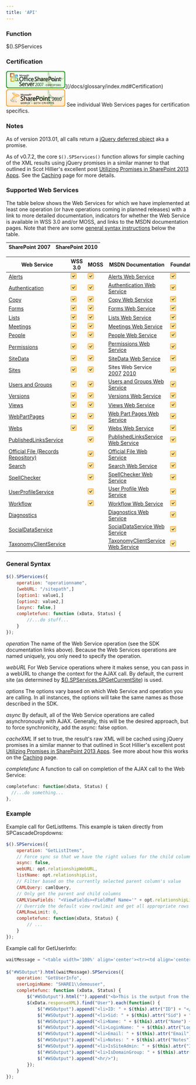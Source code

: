 ```yaml
---
title: 'API'
---
```


### Function

$().SPServices

### Certification

![Certified for SharePoint 2007](/docs/img/sp2007-cert.jpg)](/docs/glossary/index.md#Certification) [![Works with Caveats with SharePoint 2010](/docs/img/sp2010-works.jpg)](/docs/glossary/index.md##Certification)
See individual Web Services pages for certification specifics.

### Notes

As of version 2013.01, all calls return a [jQuery deferred object](http://api.jquery.com/category/deferred-object/) aka a promise.

As of v0.7.2, the core `$().SPServices()` function allows for simple caching of the XML results using jQuery promises in a similar manner to that outlined in Scot Hillier's excellent post [Utilizing Promises in SharePoint 2013 Apps](http://www.shillier.com/archive/2012/11/29/utilizing-promises-in-sharepoint-2013-apps.aspx). See the [Caching](/wikipage?title=Caching) page for more details.

### Supported Web Services

The table below shows the Web Services for which we have implemented at least one operation (or have operations coming in planned releases) with a link to more detailed documentation, indicators for whether the Web Service is available in WSS 3.0 and/or MOSS, and links to the MSDN documentation pages. Note that there are some [general syntax instructions](/wikipage?title=%24%28%29.SPServices&ANCHOR#GeneralSyntax) below the table.

| SharePoint 2007 | SharePoint 2010 |
| --------------- | --------------- |

| Web Service | WSS 3.0 | MOSS | MSDN Documentation | Foundation | SP2010 |
| ----------- | ------- | ---- | ------------------ | ---------- | ------ |
| [Alerts](Alerts.md) | ![](/docs/img/checkmark.gif) | ![](/docs/img/checkmark.gif) | [Alerts Web Service](http://msdn.microsoft.com/en-us/library/alerts.aspx) | ![](/docs/img/checkmark.gif) | ![](/docs/img/checkmark.gif) |
| [Authentication](Authentication.md) | ![](/docs/img/checkmark.gif) | ![](/docs/img/checkmark.gif) | [Authentication Web Service](http://msdn.microsoft.com/en-us/library/authentication.aspx) | ![](/docs/img/checkmark.gif) | ![](/docs/img/checkmark.gif) |
| [Copy](Copy.md) | ![](/docs/img/checkmark.gif) | ![](/docs/img/checkmark.gif) | [Copy Web Service](http://msdn.microsoft.com/en-us/library/copy.aspx) | ![](/docs/img/checkmark.gif) | ![](/docs/img/checkmark.gif) |
| [Forms](Forms.md) | ![](/docs/img/checkmark.gif) | ![](/docs/img/checkmark.gif) | [Forms Web Service](http://msdn.microsoft.com/en-us/library/forms.aspx) | ![](/docs/img/checkmark.gif) | ![](/docs/img/checkmark.gif) |
| [Lists](Lists.md) | ![](/docs/img/checkmark.gif) | ![](/docs/img/checkmark.gif) | [Lists Web Service](http://msdn.microsoft.com/en-us/library/lists.aspx) | ![](/docs/img/checkmark.gif) | ![](/docs/img/checkmark.gif) |
| [Meetings](Meetings.md) | ![](/docs/img/checkmark.gif) | ![](/docs/img/checkmark.gif) | [Meetings Web Service](http://msdn.microsoft.com/en-us/library/ms774629.aspx) | ![](/docs/img/checkmark.gif) | ![](/docs/img/checkmark.gif) |
| [People](People.md) | ![](/docs/img/checkmark.gif) | ![](/docs/img/checkmark.gif) | [People Web Service](http://msdn.microsoft.com/en-us/library/people.aspx) | ![](/docs/img/checkmark.gif) | ![](/docs/img/checkmark.gif) |
| [Permissions](Permissions.md) | ![](/docs/img/checkmark.gif) | ![](/docs/img/checkmark.gif) | [Permissions Web Service](http://msdn.microsoft.com/en-us/library/permissions.aspx) | ![](/docs/img/checkmark.gif) | ![](/docs/img/checkmark.gif) |
| [SiteData](SiteData.md) | ![](/docs/img/checkmark.gif) | ![](/docs/img/checkmark.gif) | [SiteData Web Service](http://msdn.microsoft.com/en-us/library/ms774821(v=office.12).aspx) | ![](/docs/img/checkmark.gif) | ![](/docs/img/checkmark.gif) |
| [Sites](Sites.md) | ![](/docs/img/checkmark.gif) | ![](/docs/img/checkmark.gif) | Sites Web Service [2007](http://msdn.microsoft.com/en-us/library/ms774847(v=office.12).aspx) [2010](http://msdn.microsoft.com/en-us/library/bb250173.aspx) | ![](/docs/img/checkmark.gif) | ![](/docs/img/checkmark.gif) |
| [Users and Groups](Users%20and%20Groups.md) | ![](/docs/img/checkmark.gif) | ![](/docs/img/checkmark.gif) | [Users and Groups Web Service](http://msdn.microsoft.com/en-us/library/ms772647.aspx) | ![](/docs/img/checkmark.gif) | ![](/docs/img/checkmark.gif) |
| [Versions](Versions.md) | ![](/docs/img/checkmark.gif) | ![](/docs/img/checkmark.gif) | [Versions Web Service](http://msdn.microsoft.com/en-us/library/ms772545.aspx) | ![](/docs/img/checkmark.gif) | ![](/docs/img/checkmark.gif) |
| [Views](Views.md) | ![](/docs/img/checkmark.gif) | ![](/docs/img/checkmark.gif) | [Views Web Service](http://msdn.microsoft.com/en-us/library/views.aspx) | ![](/docs/img/checkmark.gif) | ![](/docs/img/checkmark.gif) |
| [WebPartPages](WebPartPages.md) | ![](/docs/img/checkmark.gif) | ![](/docs/img/checkmark.gif) | [Web Part Pages Web Service](http://msdn.microsoft.com/en-us/library/ms774569.aspx) | ![](/docs/img/checkmark.gif) | ![](/docs/img/checkmark.gif) |
| [Webs](Webs.md) | ![](/docs/img/checkmark.gif) | ![](/docs/img/checkmark.gif) | [Webs Web Service](http://msdn.microsoft.com/en-us/library/webs.aspx) | ![](/docs/img/checkmark.gif) | ![](/docs/img/checkmark.gif) |
| [PublishedLinksService](PublishedLinksService.md) | | ![](/docs/img/checkmark.gif) | [PublishedLinksService Web Service](http://msdn.microsoft.com/en-us/library/aa981003.aspx) | ![](/docs/img/checkmark.gif) |
| [Official File (Records Repository)](OfficialFile.md) | | ![](/docs/img/checkmark.gif) | [Official File Web Service](http://msdn.microsoft.com/en-us/library/aa981147(v=office.12).aspx) | ![](/docs/img/checkmark.gif) |
| [Search](Search.md) | | ![](/docs/img/checkmark.gif) | [Search Web Service](http://msdn.microsoft.com/en-us/library/search.aspx) | ![](/docs/img/checkmark.gif) |
| [SpellChecker](SpellChecker.md) | | ![](/docs/img/checkmark.gif) | [SpellChecker Web Service](http://msdn.microsoft.com/en-us/library/microsoft.sharepoint.publishing.spellchecker.spellcheck.aspx) | ![](/docs/img/checkmark.gif) |
| [UserProfileService](UserProfileService.md) | | ![](/docs/img/checkmark.gif) | [User Profile Web Service](http://msdn.microsoft.com/en-us/library/aa981571.aspx) | ![](/docs/img/checkmark.gif) |
| [Workflow](Workflow.md) | | ![](/docs/img/checkmark.gif) | [Workflow Web Service](http://msdn.microsoft.com/en-us/library/aa981383.aspx) | ![](/docs/img/checkmark.gif) |
| [Diagnostics](Diagnostics.md) | | | [Diagnostics Web Service](http://msdn.microsoft.com/en-us/library/ee551419.aspx) | ![](/docs/img/checkmark.gif) | ![](/docs/img/checkmark.gif) |
| [SocialDataService](SocialDataService) | | | [SocialDataService Web Service](http://msdn.microsoft.com/en-us/library/ee590294.aspx) | ![](/docs/img/checkmark.gif) |
| [TaxonomyClientService](TaxonomyClientService) | | | [TaxonomyClientService Web Service](http://msdn.microsoft.com/en-us/library/ee586638.aspx) | ![](/docs/img/checkmark.gif) |

### General Syntax

```javascript
$().SPServices({
	operation: "operationname",
	[webURL: "/sitepath",]
	[option1: value1,]
	[option2: value2,]
	[async: false,]
	completefunc: function (xData, Status) {
		//...do stuff...
	}
});
```

_operation_
The name of the Web Service operation (see the SDK documentation links above). Because the Web Services operations are named uniquely, you only need to specify the operation.

_webURL_
For Web Service operations where it makes sense, you can pass in a webURL to change the context for the AJAX call. By default, the current site (as determined by [$().SPServices.SPGetCurrentSite](/docs/utilities/SPGetCurrentSite.md)) is used.

_options_
The options vary based on which Web Service and operation you are calling. In all instances, the options will take the same names as those described in the SDK.

_async_
By default, all of the Web Service operations are called asynchronously with AJAX. Generally, this will be the desired approach, but to force synchronicity, add the async: false option.

_cacheXML_
If set to true, the result's raw XML will be cached using jQuery promises in a similar manner to that outlined in Scot Hillier's excellent post [Utilizing Promises in SharePoint 2013 Apps](http://www.shillier.com/archive/2012/11/29/utilizing-promises-in-sharepoint-2013-apps.aspx). See more about how this works on the [Caching](/wikipage?title=Caching) page.

_completefunc_
A function to call on completion of the AJAX call to the Web Service:

```javascript
completefunc: function(xData, Status) {
  //...do something...
},
```

### Example

Example call for GetListItems. This example is taken directly from SPCascadeDropdowns:

```javascript
$().SPServices({
	operation: "GetListItems",
	// Force sync so that we have the right values for the child column onchange trigger
	async: false,
	webURL: opt.relationshipWebURL,
	listName: opt.relationshipList,
	// Filter based on the currently selected parent column's value
	CAMLQuery: camlQuery,
	// Only get the parent and child columns
	CAMLViewFields: "<ViewFields><FieldRef Name='" + opt.relationshipListParentColumn + "' /><FieldRef Name='" + opt.relationshipListChildColumn + "' /></ViewFields>",
	// Override the default view rowlimit and get all appropriate rows
	CAMLRowLimit: 0,
	completefunc: function(xData, Status) {
		// ...
	}
});
```

Example call for GetUserInfo:
```javascript
waitMessage = "<table width='100%' align='center'><tr><td align='center'><img src='/_layouts/images/gears_an.gif'/></td></tr></table>";

$("#WSOutput").html(waitMessage).SPServices({
	operation: "GetUserInfo",
	userLoginName: "SHARE1\\demouser",
	completefunc: function (xData, Status) {
		$("#WSOutput").html("").append("<b>This is the output from the GetUserInfo operation:</b>");
		$(xData.responseXML).find("User").each(function() {
			$("#WSOutput").append("<li>ID: " + $(this).attr("ID") + "</li>");
			$("#WSOutput").append("<li>Sid: " + $(this).attr("Sid") + "</li>");
			$("#WSOutput").append("<li>Name: " + $(this).attr("Name") + "</li>");
			$("#WSOutput").append("<li>LoginName: " + $(this).attr("LoginName") + "</li>");
			$("#WSOutput").append("<li>Email: " + $(this).attr("Email") + "</li>");
			$("#WSOutput").append("<li>Notes: " + $(this).attr("Notes") + "</li>");
			$("#WSOutput").append("<li>IsSiteAdmin: " + $(this).attr("IsSiteAdmin") + "</li>");
			$("#WSOutput").append("<li>IsDomainGroup: " + $(this).attr("IsDomainGroup") + "</li>");
			$("#WSOutput").append("<hr/>");
		});
	}
});
```
